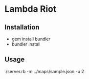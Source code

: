 # Lambda Riot

## Installation

* gem install bundler
* bundler install

## Usage

./server.rb -m ../maps/sample.json -u 2
